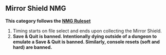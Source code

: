 ## Mirror Shield NMG

**This category follows the [NMG Ruleset](https://www.speedrun.com/alttp?h=No_Major_Glitches-Any&rules=category&x=wk6jz5rd-2lg2368p.013xwzr1)**

1. Timing starts on file select and ends upon collecting the Mirror Shield.
2. **Save & Quit is banned. Intentionally dying outside of a dungeon to emulate a Save & Quit is banned. Similarly, console resets (soft and hard) are banned.**
